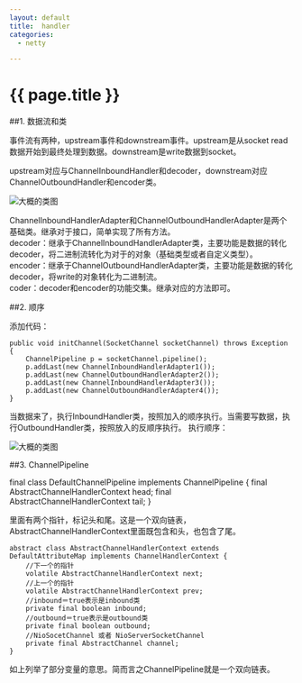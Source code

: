 ```yaml
---
layout: default
title:  handler
categories:
  - netty

---
```

# {{ page.title }}


##1. 数据流和类

事件流有两种，upstream事件和downstream事件。upstream是从socket read数据开始到最终处理到数据。downstream是write数据到socket。

upstream对应与ChannelInboundHandler和decoder，downstream对应ChannelOutboundHandler和encoder类。

![大概的类图](/blog/image/netty-handler.jpg)

ChannelInboundHandlerAdapter和ChannelOutboundHandlerAdapter是两个基础类。继承对于接口，简单实现了所有方法。<br>
decoder：继承于ChannelInboundHandlerAdapter类，主要功能是数据的转化decoder，将二进制流转化为对于的对象（基础类型或者自定义类型）。<br>
encoder：继承于ChannelOutboundHandlerAdapter类，主要功能是数据的转化decoder，将write的对象转化为二进制流。<br>
coder：decoder和encoder的功能交集。继承对应的方法即可。

##2. 顺序

添加代码：
	
    public void initChannel(SocketChannel socketChannel) throws Exception {
		ChannelPipeline p = socketChannel.pipeline();
		p.addLast(new ChannelInboundHandlerAdapter1());
		p.addLast(new ChannelOutboundHandlerAdapter2());
		p.addLast(new ChannelInboundHandlerAdapter3());
		p.addLast(new ChannelOutboundHandlerAdapter4());
    }


当数据来了，执行InboundHandler类，按照加入的顺序执行。当需要写数据，执行OutboundHandler类，按照放入的反顺序执行。
执行顺序：

![大概的类图](/blog/image/netty-handler2.jpg)

##3. ChannelPipeline

final class DefaultChannelPipeline implements ChannelPipeline {
    final AbstractChannelHandlerContext head;
    final AbstractChannelHandlerContext tail;
}

里面有两个指针，标记头和尾。这是一个双向链表，AbstractChannelHandlerContext里面既包含和头，也包含了尾。

    abstract class AbstractChannelHandlerContext extends DefaultAttributeMap implements ChannelHandlerContext {
        //下一个的指针
        volatile AbstractChannelHandlerContext next;
        //上一个的指针
        volatile AbstractChannelHandlerContext prev;
        //inbound＝true表示是inbound类
        private final boolean inbound;
        //outbound＝true表示是outbound类
        private final boolean outbound;
        //NioSocetChannel 或者 NioServerSocketChannel
        private final AbstractChannel channel;
    }

如上列举了部分变量的意思。简而言之ChannelPipeline就是一个双向链表。

